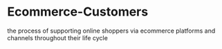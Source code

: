 # Ecommerce-Customers
the process of supporting online shoppers via ecommerce platforms and channels throughout their life cycle

